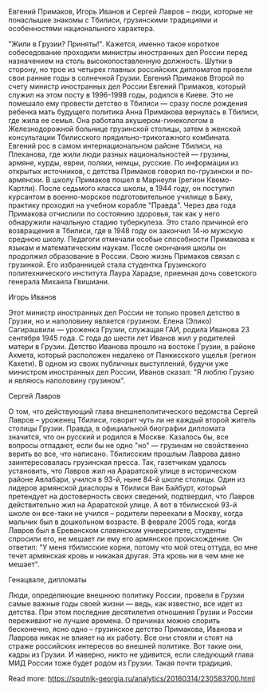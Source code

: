 Евгений Примаков, Игорь Иванов и Сергей Лавров – люди, которые не понаслышке знакомы с Тбилиси, грузинскими традициями и особенностями национального характера.

"Жили в Грузии? Приняты!". Кажется, именно такое короткое собеседование проходили министры иностранных дел России перед назначением на столь высокопоставленную должность. Шутки в сторону, но трое из четырех главных российских дипломатов провели свои ранние годы в солнечной Грузии. Евгений Примаков Второй по счету министр иностранных дел России Евгений Примаков, который служил на этом посту в 1996-1998 годы, родился в Киеве. Это не помешало ему провести детство в Тбилиси — сразу после рождения ребенка мать будущего политика Анна Примакова вернулась в Тбилиси, где жила ее семья. Она работала акушером-гинекологом в Железнодорожной больнице грузинской столицы, затем в женской консультации Тбилисского прядильно-трикотажного комбината. Евгений рос в самом интернациональном районе Тбилиси, на Плеханова, где жили люди разных национальностей — грузины, армяне, курды, евреи, поляки, немцы, русские. По информации из открытых источников, с детства Примаков говорил по-грузински и по-армянски. В школу Примаков пошел в Марнеули (регион Квемо-Картли). После седьмого класса школы, в 1944 году, он поступил курсантом в военно-морское подготовительное училище в Баку, практику проходил на учебном корабле "Правда". Через два года Примакова отчислили по состоянию здоровья, так как у него обнаружили начальную стадию туберкулеза. Это стало причиной его возвращения в Тбилиси, где в 1948 году он закончил 14-ю мужскую среднюю школу. Педагоги отмечали особые способности Примакова к языкам и математическим наукам. После окончания школы он продолжил образование в России. Свою жизнь Примаков связал с грузинкой. Его избранницей стала студентка Грузинского политехнического института Лаура Харадзе, приемная дочь советского генерала Михаила Гвишиани.

Игорь Иванов

Этот министр иностранных дел России не только провел детство в Грузии, но и наполовину является грузином. Елена (Элико) Сагирашвили — уроженка Грузии, служащая ГАИ, родила Иванова 23 сентября 1945 года. С года до шести лет Иванов жил у родителей матери в Грузии. Детство Иванова прошло на востоке Грузии, в районе Ахмета, который расположен недалеко от Панкисского ущелья (регион Кахети). В одном из своих публичных выступлений, будучи уже министром иностранных дел России, Иванов сказал: "Я люблю Грузию и являюсь наполовину грузином".

Сергей Лавров

О том, что действующий глава внешнеполитического ведомства Сергей Лавров – уроженец Тбилиси, говорит чуть ли не каждый второй житель столицы Грузии. Правда, в официальной биографии дипломата значится, что он русский и родился в Москве. Казалось бы, все вопросы отпадают, если бы не одно "но" — грузинам не свойственно верить во все, что написано. Тбилисским прошлым Лаврова давно заинтересовалась грузинская пресса. Так, газетчикам удалось установить, что Лавров жил на Араратской улице в историческом районе Авлабари, учился в 93-й, ныне 84-й школе столицы. Один из лидеров армянской диаспоры в Тбилиси Ван Байбурт, который претендует на достоверность своих сведений, подтвердил, что Лавров действительно жил на Араратской улице. А вот в тбилисской 93-й школе он все-таки не учился – родители переехали в Москву, когда мальчик был в дошкольном возрасте. В феврале 2005 года, когда Лавров был в Ереванском славянском университете, студенты спросили его, не мешает ли ему его армянское происхождение. Он ответил: "У меня тбилисские корни, потому что мой отец оттуда, во мне течет армянская кровь и никакая другая. Эта кровь ни в чем мне не мешает".

Генацвале, дипломаты

Люди, определяющие внешнюю политику России, провели в Грузии самые важные годы своей жизни — ведь, как известно, все идет из детства. При этом последние десятилетия отношения Грузии и России переживают не лучшие времена. О причинах можно спорить бесконечно, ясно одно – грузинское детство Примакова, Иванова и Лаврова никак не влияет на их работу. Все они стояли и стоят на страже российских интересов во внешней политике.  Вот такие они, кадры из Грузии. И наверно, никто не удивится, если следующий глава МИД России тоже будет родом из Грузии. Такая почти традиция.

Read more: https://sputnik-georgia.ru/analytics/20160314/230583700.html
